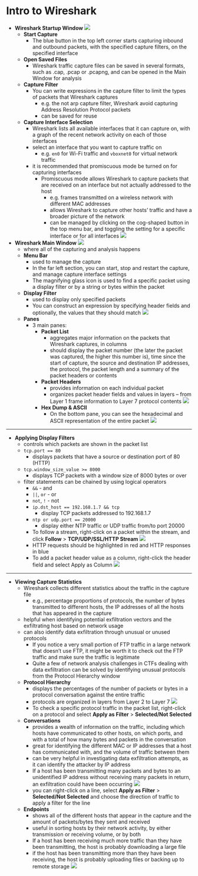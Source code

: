 # Intro to Wireshark

* **Wireshark Startup Window**
    ![](images/Screenshot%20from%202025-01-13%2016-22-53.png)
  * **Start Capture**
    * The blue button in the top left corner starts capturing inbound and outbound packets, with the specified capture filters, on the specified interface
  * **Open Saved Files**
    * Wireshark traffic capture files can be saved in several formats, such as .cap, .pcap or .pcapng, and can be opened in the Main Window for analysis
  * **Capture Filter**
    * You can write expressions in the capture filter to limit the types of packets that Wireshark captures
      * e.g. the not arp capture filter, Wireshark avoid capturing Address Resolution Protocol packets
      * can be saved for reuse
  * **Capture Interface Selection**
    * Wireshark lists all available interfaces that it can capture on, with a graph of the recent network activity on each of those interfaces
    * select an interface that you want to capture traffic on
      * e.g. `en0` for Wi-Fi traffic and `vboxnet0` for virtual network traffic
    * it is recommended that promiscuous mode be turned on for capturing interfaces
      * Promiscuous mode allows Wireshark to capture packets that are received on an interface but not actually addressed to the host
        * e.g. frames transmitted on a wireless network with different MAC addresses
        * allows Wireshark to capture other hosts’ traffic and have a broader picture of the network
        * can be managed by clicking on the cog-shaped button in the top menu bar, and toggling the setting for a specific interface or for all interfaces
        ![](images/Screenshot%20from%202025-01-13%2016-24-18.png) 
* **Wireshark Main Window**
  ![](images/Screenshot%20from%202025-01-13%2016-26-36.png)
  * where all of the capturing and analysis happens
  * **Menu Bar**
    * used to manage the capture
    * In the far left section, you can start, stop and restart the capture, and manage capture interface settings
    * The magnifying glass icon is used to find a specific packet using a display filter or by a string or bytes within the packet
  * **Display Filter**
    * used to display only specified packets
    * You can construct an expression by specifying header fields and optionally, the values that they should match
    ![](images/Screenshot%20from%202025-01-13%2016-32-29.png) 
  * **Panes**
    * 3 main panes:
      * **Packet List**
        * aggregates major information on the packets that Wireshark captures, in columns
        * should display the packet number (the later the packet was captured, the higher this number is), time since the start of capture, the source and destination IP addresses, the protocol, the packet length and a summary of the packet headers or contents
      * **Packet Headers**
        * provides information on each individual packet
        * organizes packet header fields and values in layers – from Layer 1 frame information to Layer 7 protocol contents
        ![](images/Screenshot%20from%202025-01-13%2016-36-07.png) 
      * **Hex Dump & ASCII**
        * On the bottom pane, you can see the hexadecimal and ASCII representation of the entire packet
        ![](images/Screenshot%20from%202025-01-13%2016-38-18.png)

---

* **Applying Display Filters**
  * controls which packets are shown in the packet list
  * `tcp.port == 80`
    * displays packets that have a source or destination port of 80 (HTTP)
  * `tcp.window_size_value >= 8000`
    * displays TCP packets with a window size of 8000 bytes or over
  * filter statements can be chained by using logical operators
    * `&&` - and
    * `||`, `or` - or
    * `not`, `!` - not
    * `ip.dst_host == 192.168.1.7 && tcp`
      * display TCP packets addressed to 192.168.1.7
    * `ntp or udp.port == 20000`
      * display either NTP traffic or UDP traffic from/to port 20000
    * To follow a stream, right-click on a packet within the stream, and click **Follow** > **TCP/UDP/SSL/HTTP Stream**
    ![](images/Screenshot%20from%202025-01-13%2016-47-11.png)
    * HTTP requests should be highlighted in red and HTTP responses in blue
    * To add a packet header value as a column, right-click the header field and select Apply as Column
    ![](images/Screenshot%20from%202025-01-13%2016-49-00.png)

---

* **Viewing Capture Statistics**
  * Wireshark collects different statistics about the traffic in the capture file
    * e.g., percentage proportions of protocols, the number of bytes transmitted to different hosts, the IP addresses of all the hosts that has appeared in the capture
  * helpful when identifying potential exfiltration vectors and the exfiltrating host based on network usage
  * can also identify data exfiltration through unusual or unused protocols
    * If you notice a very small portion of FTP traffic in a large network that doesn’t use FTP, it might be worth it to check out the FTP traffic and make sure the traffic is legitimate
    * Quite a few of network analysis challenges in CTFs dealing with data exfiltration can be solved by identifying unusual protocols from the Protocol Hierarchy window
  * **Protocol Hierarchy**
    * displays the percentages of the number of packets or bytes in a protocol conversation against the entire traffic
    * protocols are organized in layers from Layer 2 to Layer 7
    ![](images/Screenshot%20from%202025-01-13%2016-52-41.png) 
    * To check a specific protocol traffic in the packet list, right-click on a protocol and select **Apply as Filter** > **Selected/Not Selected**
  * **Conversations**
    * provides a wealth of information on the traffic, including which hosts have communicated to other hosts, on which ports, and with a total of how many bytes and packets in the conversation
    * great for identifying the different MAC or IP addresses that a host has communicated with, and the volume of traffic between them
    * can be very helpful in investigating data exfiltration attempts, as it can identify the attacker by IP address
    * If a host has been transmitting many packets and bytes to an unidentified IP address without receiving many packets in return, an exfiltration could have been occurring
    ![](images/Screenshot%20from%202025-01-13%2016-55-46.png)
    * you can right-click on a line, select **Apply as Filter** > **Selected/Not Selected** and choose the direction of traffic to apply a filter for the line
  * **Endpoints**
    * shows all of the different hosts that appear in the capture and the amount of packets/bytes they sent and received
    * useful in sorting hosts by their network activity, by either transmission or receiving volume, or by both
    * If a host has been receiving much more traffic than they have been transmitting, the host is probably downloading a large file
    *  if the host has been transmitting more than they have been receiving, the host is probably uploading files or backing up to remote storage
    ![](images/Screenshot%20from%202025-01-13%2016-58-22.png)